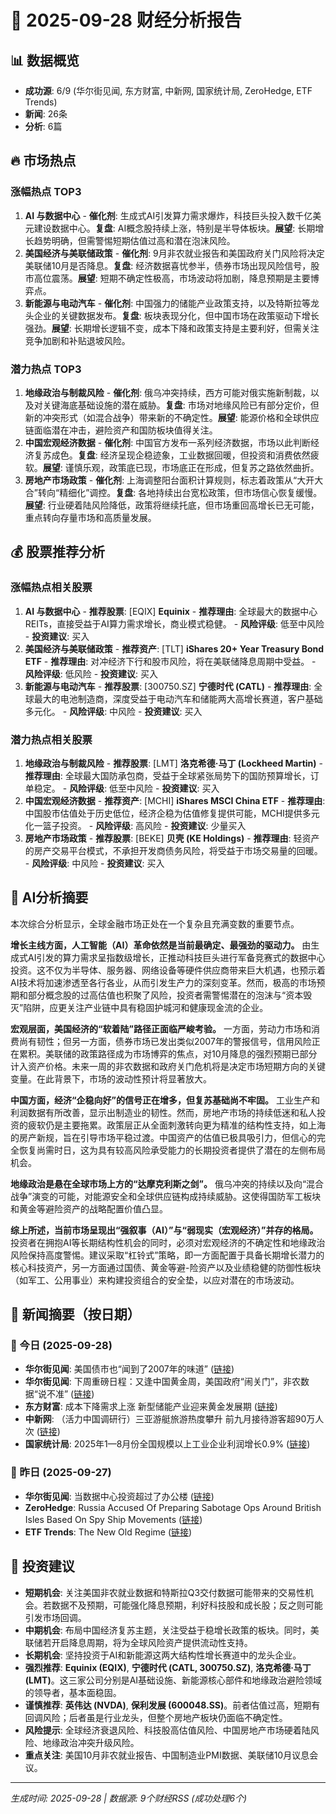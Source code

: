 # 📅 2025-09-28 财经分析报告

## 📊 数据概览
- **成功源**: 6/9 (华尔街见闻, 东方财富, 中新网, 国家统计局, ZeroHedge, ETF Trends)
- **新闻**: 26条
- **分析**: 6篇

## 🔥 市场热点

### 涨幅热点 TOP3
1.  **AI 与数据中心** - **催化剂**: 生成式AI引发算力需求爆炸，科技巨头投入数千亿美元建设数据中心。**复盘**: AI概念股持续上涨，特别是半导体板块。**展望**: 长期增长趋势明确，但需警惕短期估值过高和潜在泡沫风险。
2.  **美国经济与美联储政策** - **催化剂**: 9月非农就业报告和美国政府关门风险将决定美联储10月是否降息。**复盘**: 经济数据喜忧参半，债券市场出现风险信号，股市高位震荡。**展望**: 短期不确定性极高，市场波动将加剧，降息预期是主要博弈点。
3.  **新能源与电动汽车** - **催化剂**: 中国强力的储能产业政策支持，以及特斯拉等龙头企业的关键数据发布。**复盘**: 板块表现分化，但中国市场在政策驱动下增长强劲。**展望**: 长期增长逻辑不变，成本下降和政策支持是主要利好，但需关注竞争加剧和补贴退坡风险。

### 潜力热点 TOP3
1.  **地缘政治与制裁风险** - **催化剂**: 俄乌冲突持续，西方可能对俄实施新制裁，以及对关键海底基础设施的潜在威胁。**复盘**: 市场对地缘风险已有部分定价，但新的冲突形式（如混合战争）带来新的不确定性。**展望**: 能源价格和全球供应链面临潜在冲击，避险资产和国防板块值得关注。
2.  **中国宏观经济数据** - **催化剂**: 中国官方发布一系列经济数据，市场以此判断经济复苏成色。**复盘**: 经济呈现企稳迹象，工业数据回暖，但投资和消费依然疲软。**展望**: 谨慎乐观，政策底已现，市场底正在形成，但复苏之路依然曲折。
3.  **房地产市场政策** - **催化剂**: 上海调整阳台面积计算规则，标志着政策从“大开大合”转向“精细化”调控。**复盘**: 各地持续出台宽松政策，但市场信心恢复缓慢。**展望**: 行业硬着陆风险降低，政策将继续托底，但市场重回高增长已无可能，重点转向存量市场和高质量发展。

## 💰 股票推荐分析
### 涨幅热点相关股票
1.  **AI 与数据中心** - **推荐股票**: [EQIX] **Equinix** - **推荐理由**: 全球最大的数据中心REITs，直接受益于AI算力需求增长，商业模式稳健。 - **风险评级**: 低至中风险 - **投资建议**: 买入
2.  **美国经济与美联储政策** - **推荐资产**: [TLT] **iShares 20+ Year Treasury Bond ETF** - **推荐理由**: 对冲经济下行和股市风险，将在美联储降息周期中受益。 - **风险评级**: 低风险 - **投资建议**: 买入
3.  **新能源与电动汽车** - **推荐股票**: [300750.SZ] **宁德时代 (CATL)** - **推荐理由**: 全球最大的电池制造商，深度受益于电动汽车和储能两大高增长赛道，客户基础多元化。 - **风险评级**: 中风险 - **投资建议**: 买入

### 潜力热点相关股票
1.  **地缘政治与制裁风险** - **推荐股票**: [LMT] **洛克希德·马丁 (Lockheed Martin)** - **推荐理由**: 全球最大国防承包商，受益于全球紧张局势下的国防预算增长，订单稳定。 - **风险评级**: 低至中风险 - **投资建议**: 买入
2.  **中国宏观经济数据** - **推荐资产**: [MCHI] **iShares MSCI China ETF** - **推荐理由**: 中国股市估值处于历史低位，经济企稳为估值修复提供可能，MCHI提供多元化一篮子投资。 - **风险评级**: 高风险 - **投资建议**: 少量买入
3.  **房地产市场政策** - **推荐股票**: [BEKE] **贝壳 (KE Holdings)** - **推荐理由**: 轻资产的房产交易平台模式，不承担开发商债务风险，将受益于市场交易量的回暖。 - **风险评级**: 中风险 - **投资建议**: 买入

## 📝 AI分析摘要
本次综合分析显示，全球金融市场正处在一个复杂且充满变数的重要节点。

**增长主线方面，人工智能（AI）革命依然是当前最确定、最强劲的驱动力。** 由生成式AI引发的算力需求呈指数级增长，正推动科技巨头进行军备竞赛式的数据中心投资。这不仅为半导体、服务器、网络设备等硬件供应商带来巨大机遇，也预示着AI技术将加速渗透至各行各业，从而引发生产力的深刻变革。然而，极高的市场预期和部分概念股的过高估值也积聚了风险，投资者需警惕潜在的泡沫与“资本毁灭”陷阱，应更关注产业链中具有稳固护城河和健康现金流的企业。

**宏观层面，美国经济的“软着陆”路径正面临严峻考验。** 一方面，劳动力市场和消费尚有韧性；但另一方面，债券市场已发出类似2007年的警报信号，信用风险正在累积。美联储的政策路径成为市场博弈的焦点，对10月降息的强烈预期已部分计入资产价格。未来一周的非农数据和政府关门危机将是决定市场短期方向的关键变量。在此背景下，市场的波动性预计将显著放大。

**中国方面，经济“企稳向好”的信号正在增多，但复苏基础尚不牢固。** 工业生产和利润数据有所改善，显示出制造业的韧性。然而，房地产市场的持续低迷和私人投资的疲软仍是主要拖累。政策层正从全面刺激转向更为精准的结构性支持，如上海的房产新规，旨在引导市场平稳过渡。中国资产的估值已极具吸引力，但信心的完全恢复尚需时日，这为具有较高风险承受能力的长期投资者提供了潜在的左侧布局机会。

**地缘政治是悬在全球市场上方的“达摩克利斯之剑”。** 俄乌冲突的持续以及向“混合战争”演变的可能，对能源安全和全球供应链构成持续威胁。这使得国防军工板块和黄金等避险资产的战略配置价值凸显。

**综上所述，当前市场呈现出“强叙事（AI）”与“弱现实（宏观经济）”并存的格局。** 投资者在拥抱AI等长期结构性机会的同时，必须对宏观经济的不确定性和地缘政治风险保持高度警惕。建议采取“杠铃式”策略，即一方面配置于具备长期增长潜力的核心科技资产，另一方面通过国债、黄金等避-险资产以及业绩稳健的防御性板块（如军工、公用事业）来构建投资组合的安全垫，以应对潜在的市场波动。

## 📰 新闻摘要（按日期）

### 📅 今日 (2025-09-28)
- **华尔街见闻**: 美国债市也“闻到了2007年的味道” ([链接](https://wallstreetcn.com/articles/3756406))
- **华尔街见闻**: 下周重磅日程：又逢中国黄金周，美国政府“闹关门”，非农数据“说不准” ([链接](https://wallstreetcn.com/articles/3756336))
- **东方财富**: 成本下降需求上涨 新型储能产业迎来黄金发展期 ([链接](http://finance.eastmoney.com/news/1354,202509283525453557.html))
- **中新网**: （活力中国调研行）三亚游艇旅游热度攀升 前九月接待游客超90万人次 ([链接](http://www.chinanews.com/cj/2025/09-28/10490733.shtml))
- **国家统计局**: 2025年1—8月份全国规模以上工业企业利润增长0.9% ([链接](https://www.stats.gov.cn/sj/zxfb/202509/t20250927_1961400.html))

### 📅 昨日 (2025-09-27)
- **华尔街见闻**: 当数据中心投资超过了办公楼 ([链接](https://wallstreetcn.com/articles/3756400))
- **ZeroHedge**: Russia Accused Of Preparing Sabotage Ops Around British Isles Based On Spy Ship Movements ([链接](https://www.zerohedge.com/geopolitical/russia-accused-preparing-sabotage-ops-around-british-isles-based-spy-ship-movements))
- **ETF Trends**: The New Old Regime ([链接](https://www.etftrends.com/model-portfolio-channel/new-old-regime/))

## 🎯 投资建议
- **短期机会**: 关注美国非农就业数据和特斯拉Q3交付数据可能带来的交易性机会。若数据不及预期，可能强化降息预期，利好科技股和成长股；反之则可能引发市场回调。
- **中期机会**: 布局中国经济复苏主题，关注受益于稳增长政策的板块。同时，美联储若开启降息周期，将为全球风险资产提供流动性支持。
- **长期机会**: 坚持投资于AI和新能源这两大结构性增长赛道中的龙头企业。
- **强烈推荐**: **Equinix (EQIX)**, **宁德时代 (CATL, 300750.SZ)**, **洛克希德·马丁 (LMT)**。这三家公司分别是AI基础设施、新能源核心部件和地缘政治避险领域的领导者，基本面稳固。
- **谨慎推荐**: **英伟达 (NVDA)**, **保利发展 (600048.SS)**。前者估值过高，短期有回调风险；后者虽是行业龙头，但整个房地产板块仍面临不确定性。
- **风险提示**: 全球经济衰退风险、科技股高估值风险、中国房地产市场硬着陆风险、地缘政治冲突升级风险。
- **重点关注**: 美国10月非农就业报告、中国制造业PMI数据、美联储10月议息会议。

---
*生成时间: 2025-09-28 | 数据源: 9个财经RSS (成功处理6个)*
